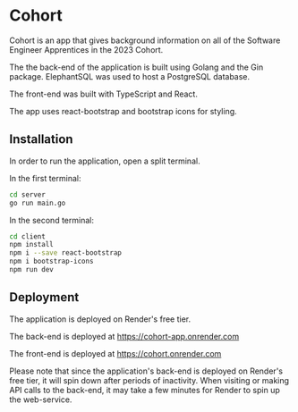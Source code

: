 # Cohort

Cohort is an app that gives background information on all of the Software Engineer Apprentices in the 2023 Cohort.

The the back-end of the application is built using Golang and the Gin package. ElephantSQL was used to host a PostgreSQL database.

The front-end was built with TypeScript and React. 

The app uses react-bootstrap and bootstrap icons for styling.


## Installation

In order to run the application, open a split terminal.

In the first terminal:

```bash
cd server
go run main.go
```

In the second terminal:

```bash
cd client
npm install
npm i --save react-bootstrap
npm i bootstrap-icons
npm run dev
```

## Deployment

The application is deployed on Render's free tier. 

The back-end is deployed at https://cohort-app.onrender.com

The front-end is deployed at https://cohort.onrender.com

Please note that since the application's back-end is deployed on Render's free tier, it will spin down after periods of inactivity. When visiting or making API calls to the back-end, it may take a few minutes for Render to spin up the web-service.